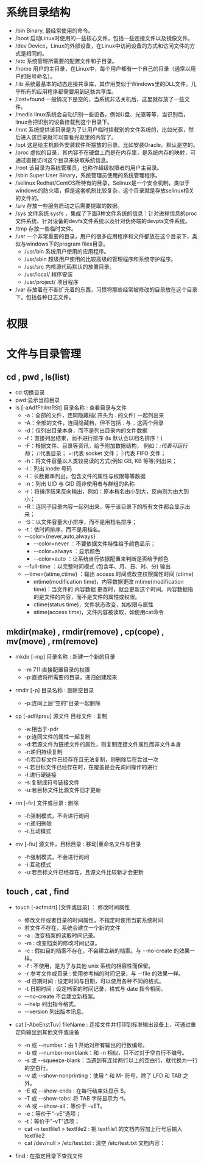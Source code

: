 #   系统目录结构
+   /bin    Binary, 最经常使用的命令。
+   /boot   启动Linux时使用的一些核心文件，包括一些连接文件以及镜像文件。
+   /dev   Device，Linux的外部设备，在Linux中访问设备的方式和访问文件的方式是相同的。
+   /etc    系统管理所需要的配置文件和子目录。
+   /home   用户的主目录，在Linux中，每个用户都有一个自己的目录（通常以用户的账号命名）。
+   /lib    系统最基本的动态连接共享库，其作用类似于Windows里的DLL文件。几乎所有的应用程序都需要用到这些共享库。
+   /lost+found 一般情况下是空的，当系统非法关机后，这里就存放了一些文件。
+   /media  linux系统会自动识别一些设备，例如U盘、光驱等等，当识别后，linux会把识别的设备挂载到这个目录下。
+   /mnt    系统提供该目录是为了让用户临时挂载别的文件系统的，比如光驱，然后进入该目录就可以查看光驱里的内容了。
+   /opt    这是给主机额外安装软件所摆放的目录。比如安装Oracle。默认是空的。
+   /proc   虚拟的目录，其内容不在硬盘上而是在内存里，是系统内存的映射，可通过直接访问这个目录来获取系统信息。
+   /root    该目录为系统管理员，也称作超级权限者的用户主目录。
+   /sbin    Super User Binary，系统管理员使用的系统管理程序。
+   /selinux Redhat/CentOS所特有的目录，Selinux是一个安全机制，类似于windows的防火墙，但是这套机制比较复杂，这个目录就是存放selinux相关的文件的。
+   /srv     存放一些服务启动之后需要提取的数据。
+   /sys     文件系统 sysfs ，集成了下面3种文件系统的信息：针对进程信息的proc文件系统、针对设备的devfs文件系统以及针对伪终端的devpts文件系统。
+   /tmp     存放一些临时文件。
+   /usr     一个非常重要的目录，用户的很多应用程序和文件都放在这个目录下，类似与windows下的program files目录。
    +   /usr/bin      系统用户使用的应用程序。
    +   /usr/sbin     超级用户使用的比较高级的管理程序和系统守护程序。
    +   /usr/src      内核源代码默认的放置目录。
    +   /usr/local/   程序安装
    +   /usr/project/ 项目程序
+   /var     存放着在不断扩充着的东西，习惯将那些经常被修改的目录放在这个目录下。包括各种日志文件。


#   权限


#   文件与目录管理

##  cd , pwd , ls(list)
+   cd:切换目录
+   pwd:显示当前目录
+   ls [-aAdfFhilnrRSt] 目录名称  :  查看目录与文件
    +   -a：全部的文件，连同隐藏档( 开头为 . 的文件) 一起列出来
    +   -A：全部的文件，连同隐藏档，但不包括 . 与 .. 这两个目录
    +   -d：仅列出目录本身，而不是列出目录内的文件数据
    +   -f：直接列出结果，而不进行排序 (ls 默认会以档名排序！)
    +   -F：根据文件、目录等资讯，给予附加数据结构，
            例如：*:代表可运行档*； /:代表目录； =:代表 socket 文件； |:代表 FIFO 文件；
    +   -h：将文件容量以人类较易读的方式(例如 GB, KB 等等)列出来；
    +   -i：列出 inode 号码
    +   -l：长数据串列出，包含文件的属性与权限等等数据
    +   -n：列出 UID 与 GID 而非使用者与群组的名称 
    +   -r：将排序结果反向输出，例如：原本档名由小到大，反向则为由大到小；
    +   -R：连同子目录内容一起列出来，等于该目录下的所有文件都会显示出来；
    +   -S：以文件容量大小排序，而不是用档名排序；
    +   -t：依时间排序，而不是用档名。
    +   --color={never,auto,always}
        +   --color=never ：不要依据文件特性给予颜色显示；
        +   --color=always ：显示颜色
        +   --color=auto ：让系统自行依据配置来判断是否给予颜色
    +   --full-time ：以完整时间模式 (包含年、月、日、时、分) 输出
    +   --time={atime,ctime} ：输出 access 时间或改变权限属性时间 (ctime)
        +   mtime(modification time)，内容数据更改     mtime(modification time)：当文件的 内容数据 更改时，就会更新这个时间。内容数据指的是文件的内容，而不是文件的属性或权限。
        +   ctime(status time)，文件状态改变，如权限与属性
        +   atime(access time)，文件内容被读取，如使用cat命令


        
##  mkdir(make) , rmdir(remove) , cp(cope) , mv(move) , rm(remove) 
+   mkdir [-mp] 目录名称  :  新建一个新的目录
    +   -m 711:直接配置目录的权限
    +   -p:直接将所需要的目录，递归创建起来
    
+   rmdir [-p] 目录名称  :  删除空目录
    +   -p:连同上层“空的”目录一起删除
    
+   cp [-adfilprsu] 源文件 目标文件  :  复制
    +   -a:相当于-pdr
    +   -p:连同文件的属性一起复制    
    +   -d:若源文件为链接文件的属性，则复制连接文件属性而非文件本身
    +   -r:递归持续复制
    +   -f:若目标文件已经存在且无法复制，则删除后在尝试一次
    +   -i:若目标文件已经存在时，在覆盖是会先询问操作的进行
    +   -l:进行硬链接
    +   -s:复制成符号链接文件
    +   -u:若目标文件比源文件旧才更新
    
+   rm [-fir] 文件或目录  :  删除
    +   -f:强制模式，不会进行询问
    +   -r:递归删除
    +   -i:互动模式

+   mv [-fiu] 源文件，目标目录  :  移动|重命名文件与目录
    +   -f:强制模式，不会进行询问
    +   -i:互动模式
    +   -u:若目标文件已经存在，且源文件比较新才会更新


##  touch , cat , find
+   touch [-acfmdrt] [文件或目录]  ：  修改时间属性
	+   修改文件或者目录的时间属性，不指定时使用当前系统时间
    +	若文件不存在，系统会建立一个新的文件
    +   -a   :  改变档案的读取时间记录。
    +   -m   :  改变档案的修改时间记录。
    +   -c   :  假如目的档案不存在，不会建立新的档案。与 --no-create 的效果一样。
    +   -f   :  不使用，是为了与其他 unix 系统的相容性而保留。
    +   -r 参考文件或目录  :  使用参考档的时间记录，与 --file 的效果一样。
    +   -d 日期时间  :  设定时间与日期，可以使用各种不同的格式。
    +   -t 日期时间  :  设定档案的时间记录，格式与 date 指令相同。
    +   --no-create 不会建立新档案。
    +   --help 列出指令格式。
    +   --version 列出版本讯息。

+	cat [-AbeEnstTuv] fileName  :  连接文件并打印到标准输出设备上，可通过重定向输出到其他文件或设备
    +   -n 或 --number：由 1 开始对所有输出的行数编号。
    +   -b 或 --number-nonblank：和 -n 相似，只不过对于空白行不编号。
    +   -s 或 --squeeze-blank：当遇到有连续两行以上的空白行，就代换为一行的空白行。
    +   -v 或 --show-nonprinting：使用 ^ 和 M- 符号，除了 LFD 和 TAB 之外。
    +   -E 或 --show-ends : 在每行结束处显示 $。
    +   -T 或 --show-tabs: 将 TAB 字符显示为 ^I。
    +   -A 或 --show-all：等价于 -vET。
    +   -e：等价于"-vE"选项；
    +   -t：等价于"-vT"选项；
    +	cat -n textfile1 > textfile2  :  把 textfile1 的文档内容加上行号后输入 textfile2 
    +	cat /dev/null > /etc/test.txt  :  清空 /etc/test.txt 文档内容：

+	find  :  在指定目录下查找文件



















 